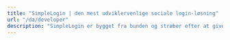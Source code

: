 ```yaml
---
title: "SimpleLogin | den mest udviklervenlige sociale login-løsning"
url: "/da/developer"
description: "SimpleLogin er bygget fra bunden og stræber efter at give udviklere de bedste oplevelser."
---
```


